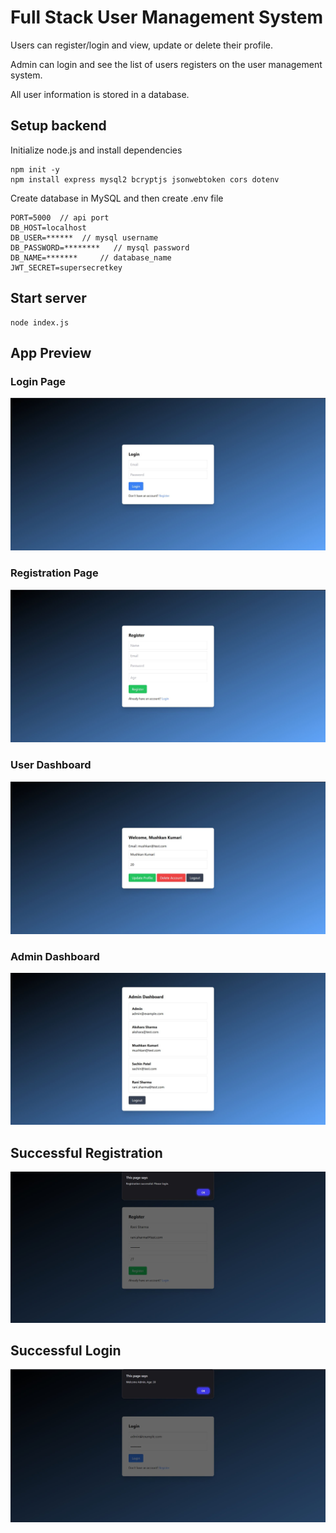# Full Stack User Management System

Users can register/login and view, update or delete their profile.

Admin can login and see the list of users registers on the user management system.

All user information is stored in a database.

## Setup backend

Initialize node.js and install dependencies
```
npm init -y
npm install express mysql2 bcryptjs jsonwebtoken cors dotenv
```

Create database in MySQL and then create .env file
```
PORT=5000  // api port
DB_HOST=localhost
DB_USER=******  // mysql username
DB_PASSWORD=********   // mysql password
DB_NAME=*******     // database_name
JWT_SECRET=supersecretkey
```
## Start server

```
node index.js
```

## App Preview

### Login Page

![login_page](https://github.com/mushkan-kumari/User_Management_System_App/blob/d6b8aa622e4d23a59379e197d330ad43734b8679/ums_screenshots/login_page.JPG)

### Registration Page

![registration_page](https://github.com/mushkan-kumari/User_Management_System_App/blob/d6b8aa622e4d23a59379e197d330ad43734b8679/ums_screenshots/registration.JPG)

### User Dashboard

![user_dashboard](https://github.com/mushkan-kumari/User_Management_System_App/blob/d6b8aa622e4d23a59379e197d330ad43734b8679/ums_screenshots/user_dashboard.JPG)

### Admin Dashboard

![admin_dashboard](https://github.com/mushkan-kumari/User_Management_System_App/blob/d6b8aa622e4d23a59379e197d330ad43734b8679/ums_screenshots/admin_dashboard.JPG)

## Successful Registration

![successful_registration](https://github.com/mushkan-kumari/User_Management_System_App/blob/d6b8aa622e4d23a59379e197d330ad43734b8679/ums_screenshots/successful_registration.JPG)

## Successful Login

![successful_login](https://github.com/mushkan-kumari/User_Management_System_App/blob/d6b8aa622e4d23a59379e197d330ad43734b8679/ums_screenshots/successful_login.JPG)
